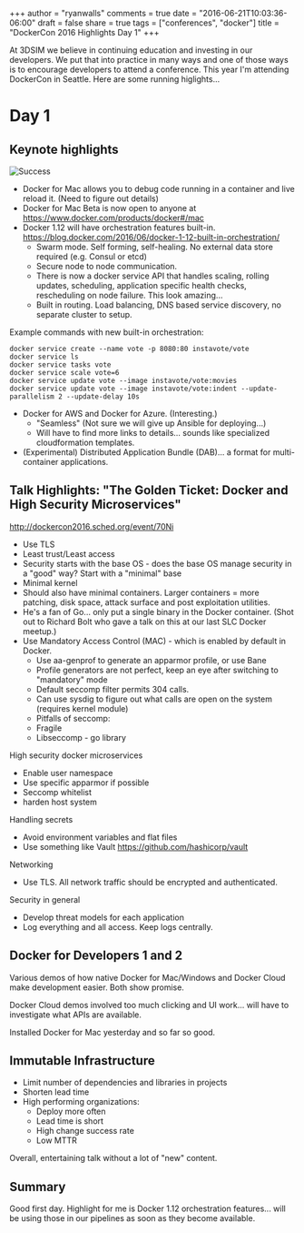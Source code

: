+++
author = "ryanwalls"
comments = true
date = "2016-06-21T10:03:36-06:00"
draft = false
share = true
tags = ["conferences", "docker"]
title = "DockerCon 2016 Highlights Day 1"
+++

At 3DSIM we believe in continuing education and investing in our developers.  We put that into practice in many ways and one of those ways is to encourage developers to attend a conference.  This year I'm attending DockerCon in Seattle.  Here are some running higlights...

# Day 1
## Keynote highlights
![Success](/images/posts/DockerCon-2016-Highlights-Day-1/dockercon-day1-keynote.jpg)  

* Docker for Mac allows you to debug code running in a container and live reload it.  (Need to figure out details)
* Docker for Mac Beta is now open to anyone at https://www.docker.com/products/docker#/mac
* Docker 1.12 will have orchestration features built-in.  https://blog.docker.com/2016/06/docker-1-12-built-in-orchestration/  
  * Swarm mode.  Self forming, self-healing.  No external data store required (e.g. Consul or etcd)
  * Secure node to node communication.
  * There is now a docker service API that handles scaling, rolling updates, scheduling, application specific health checks, rescheduling on node failure.  This look amazing...
  * Built in routing.  Load balancing, DNS based service discovery, no separate cluster to setup.  

Example commands with new built-in orchestration:

```
docker service create --name vote -p 8080:80 instavote/vote
docker service ls
docker service tasks vote
docker service scale vote=6
docker service update vote --image instavote/vote:movies
docker service update vote --image instavote/vote:indent --update-parallelism 2 --update-delay 10s
```

* Docker for AWS and Docker for Azure.  (Interesting.)  
  * "Seamless" (Not sure we will give up Ansible for deploying...)
  *  Will have to find more links to details... sounds like specialized cloudformation templates.
* (Experimental) Distributed Application Bundle (DAB)... a format for multi-container applications.  

## Talk Highlights: "The Golden Ticket: Docker and High Security Microservices"
http://dockercon2016.sched.org/event/70Ni

* Use TLS
* Least trust/Least access
* Security starts with the base OS - does the base OS manage security in a "good" way?  Start with a "minimal" base
* Minimal kernel
*  Should also have minimal containers.  Larger containers = more patching, disk space, attack surface and post exploitation utilities.  
* He's a fan of Go... only put a single binary in the Docker container.  (Shot out to Richard Bolt who gave a talk on this at our last SLC Docker meetup.)
* Use Mandatory Access Control (MAC) - which is enabled by default in Docker.
  * Use aa-genprof to generate an apparmor profile, or use Bane
  * Profile generators are not perfect, keep an eye after switching to "mandatory" mode                       
  *  Default seccomp filter permits 304 calls.
  * Can use sysdig to figure out what calls are open on the system (requires kernel module)
  * Pitfalls of seccomp:
   * Fragile
  * Libseccomp - go library


High security docker microservices

* Enable user namespace
* Use specific apparmor if possible
* Seccomp whitelist
* harden host system

Handling secrets

* Avoid environment variables and flat files
* Use something like Vault https://github.com/hashicorp/vault

Networking

* Use TLS.  All network traffic should be encrypted and authenticated.

Security in general

* Develop threat models for each application
* Log everything and all access.  Keep logs centrally.


## Docker for Developers 1 and 2
Various demos of how native Docker for Mac/Windows and Docker Cloud make development easier.  Both show promise.  

Docker Cloud demos involved too much clicking and UI work... will have to investigate what APIs are available.

Installed Docker for Mac yesterday and so far so good.  

## Immutable Infrastructure
* Limit number of dependencies and libraries in projects
* Shorten lead time
* High performing organizations:
  * Deploy more often
  * Lead time is short
  * High change success rate
  * Low MTTR

Overall, entertaining talk without a lot of "new" content.  

## Summary
Good first day.  Highlight for me is Docker 1.12 orchestration features... will be using those in our pipelines as soon as they become available.  
